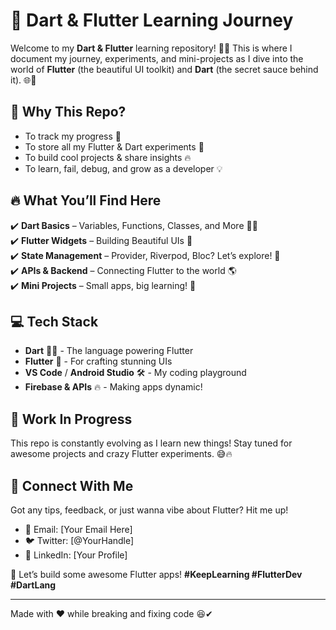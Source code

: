 # 🚀 Dart & Flutter Learning Journey

Welcome to my **Dart & Flutter** learning repository! 🎯🔥 This is where I document my journey, experiments, and mini-projects as I dive into the world of **Flutter** (the beautiful UI toolkit) and **Dart** (the secret sauce behind it). 🌐💙

## 🎯 Why This Repo?
- To track my progress 🚀
- To store all my Flutter & Dart experiments 📂
- To build cool projects & share insights 🔥
- To learn, fail, debug, and grow as a developer 💡

## 🔥 What You’ll Find Here
✔️ **Dart Basics** – Variables, Functions, Classes, and More 🧑‍💻  
✔️ **Flutter Widgets** – Building Beautiful UIs 🎨  
✔️ **State Management** – Provider, Riverpod, Bloc? Let’s explore! 🔄  
✔️ **APIs & Backend** – Connecting Flutter to the world 🌎  
✔️ **Mini Projects** – Small apps, big learning! 📱

## 💻 Tech Stack
- **Dart** 🦸‍♂️ - The language powering Flutter
- **Flutter** 🦋 - For crafting stunning UIs
- **VS Code** / **Android Studio** 🛠 - My coding playground
- **Firebase & APIs** 🔥 - Making apps dynamic!

## 🚧 Work In Progress
This repo is constantly evolving as I learn new things! Stay tuned for awesome projects and crazy Flutter experiments. 😅🔥

## 🤝 Connect With Me
Got any tips, feedback, or just wanna vibe about Flutter? Hit me up!
- 📧 Email: [Your Email Here]
- 🐦 Twitter: [@YourHandle]
- 💼 LinkedIn: [Your Profile]

🚀 Let’s build some awesome Flutter apps! **#KeepLearning #FlutterDev #DartLang**

---
Made with ❤️ while breaking and fixing code 😆✔


